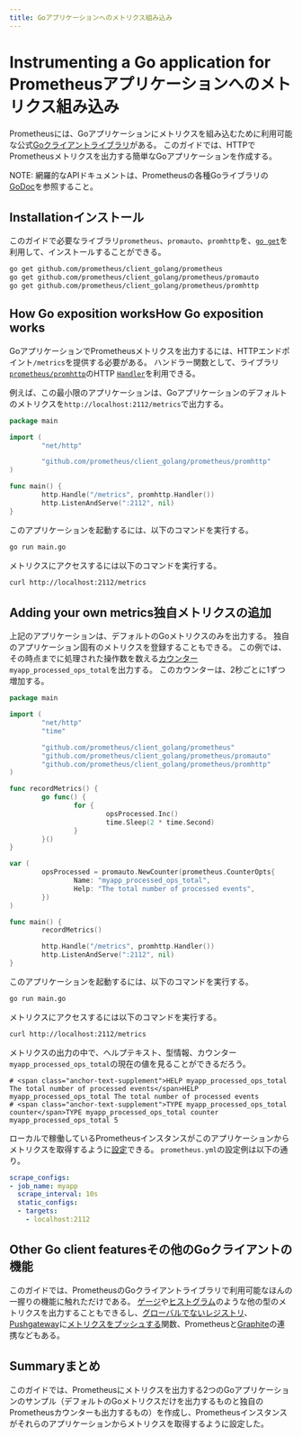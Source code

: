 ```yaml
---
title: Goアプリケーションへのメトリクス組み込み
---
```


# <span class="anchor-text-supplement">Instrumenting a </span>Go<span class="anchor-text-supplement"> application for Prometheus</span>アプリケーションへのメトリクス組み込み

Prometheusには、Goアプリケーションにメトリクスを組み込むために利用可能な公式[Goクライアントライブラリ](https://github.com/prometheus/client_golang)がある。
このガイドでは、HTTPでPrometheusメトリクスを出力する簡単なGoアプリケーションを作成する。

NOTE: 網羅的なAPIドキュメントは、Prometheusの各種Goライブラリの[GoDoc](https://godoc.org/github.com/prometheus/client_golang)を参照すること。

## <span class="anchor-text-supplement">Installation</span>インストール

このガイドで必要なライブラリ`prometheus`、`promauto`、`promhttp`を、[`go get`](https://golang.org/doc/articles/go_command.html)を利用して、インストールすることができる。

```bash
go get github.com/prometheus/client_golang/prometheus
go get github.com/prometheus/client_golang/prometheus/promauto
go get github.com/prometheus/client_golang/prometheus/promhttp
```

## <span class="anchor-text-supplement">How Go exposition works</span>How Go exposition works

GoアプリケーションでPrometheusメトリクスを出力するには、HTTPエンドポイント`/metrics`を提供する必要がある。
ハンドラー関数として、ライブラリ[`prometheus/promhttp`](https://godoc.org/github.com/prometheus/client_golang/prometheus/promhttp)のHTTP [`Handler`](https://godoc.org/github.com/prometheus/client_golang/prometheus/promhttp#Handler)を利用できる。

例えば、この最小限のアプリケーションは、Goアプリケーションのデフォルトのメトリクスを`http://localhost:2112/metrics`で出力する。

```go
package main

import (
        "net/http"

        "github.com/prometheus/client_golang/prometheus/promhttp"
)

func main() {
        http.Handle("/metrics", promhttp.Handler())
        http.ListenAndServe(":2112", nil)
}
```

このアプリケーションを起動するには、以下のコマンドを実行する。

```bash
go run main.go
```

メトリクスにアクセスするには以下のコマンドを実行する。

```bash
curl http://localhost:2112/metrics
```

## <span class="anchor-text-supplement">Adding your own metrics</span>独自メトリクスの追加

上記のアプリケーションは、デフォルトのGoメトリクスのみを出力する。
独自のアプリケーション固有のメトリクスを登録することもできる。
この例では、その時点までに処理された操作数を数える[カウンター](/ja/docs/concepts/metric_types/#counter)`myapp_processed_ops_total`を出力する。
このカウンターは、2秒ごとに1ずつ増加する。

```go
package main

import (
        "net/http"
        "time"

        "github.com/prometheus/client_golang/prometheus"
        "github.com/prometheus/client_golang/prometheus/promauto"
        "github.com/prometheus/client_golang/prometheus/promhttp"
)

func recordMetrics() {
        go func() {
                for {
                        opsProcessed.Inc()
                        time.Sleep(2 * time.Second)
                }
        }()
}

var (
        opsProcessed = promauto.NewCounter(prometheus.CounterOpts{
                Name: "myapp_processed_ops_total",
                Help: "The total number of processed events",
        })
)

func main() {
        recordMetrics()

        http.Handle("/metrics", promhttp.Handler())
        http.ListenAndServe(":2112", nil)
}
```

このアプリケーションを起動するには、以下のコマンドを実行する。

```bash
go run main.go
```

メトリクスにアクセスするには以下のコマンドを実行する。

```bash
curl http://localhost:2112/metrics
```

メトリクスの出力の中で、ヘルプテキスト、型情報、カウンター`myapp_processed_ops_total`の現在の値を見ることができるだろう。

```
# <span class="anchor-text-supplement">HELP myapp_processed_ops_total The total number of processed events</span>HELP myapp_processed_ops_total The total number of processed events
# <span class="anchor-text-supplement">TYPE myapp_processed_ops_total counter</span>TYPE myapp_processed_ops_total counter
myapp_processed_ops_total 5
```

ローカルで稼働しているPrometheusインスタンスがこのアプリケーションからメトリクスを取得するように[設定](/ja/docs/prometheus/latest/configuration/configuration/#<scrape_config>)できる。
`prometheus.yml`の設定例は以下の通り。

```yaml
scrape_configs:
- job_name: myapp
  scrape_interval: 10s
  static_configs:
  - targets:
    - localhost:2112
```

## <span class="anchor-text-supplement">Other Go client features</span>その他のGoクライアントの機能

このガイドでは、PrometheusのGoクライアントライブラリで利用可能なほんの一握りの機能に触れただけである。
[ゲージ](https://godoc.org/github.com/prometheus/client_golang/prometheus#Gauge)や[ヒストグラム](https://godoc.org/github.com/prometheus/client_golang/prometheus#Histogram)のような他の型のメトリクスを出力することもできるし、[グローバルでないレジストリ](https://godoc.org/github.com/prometheus/client_golang/prometheus#Registry)、[Pushgateway](/ja/docs/instrumenting/pushing/)に[メトリクスをプッシュする](https://godoc.org/github.com/prometheus/client_golang/prometheus/push)関数、Prometheusと[Graphite](https://godoc.org/github.com/prometheus/client_golang/prometheus/graphite)の連携などもある。

## <span class="anchor-text-supplement">Summary</span>まとめ

このガイドでは、Prometheusにメトリクスを出力する2つのGoアプリケーションのサンプル（デフォルトのGoメトリクスだけを出力するものと独自のPrometheusカウンターも出力するもの）を作成し、Prometheusインスタンスがそれらのアプリケーションからメトリクスを取得するように設定した。
